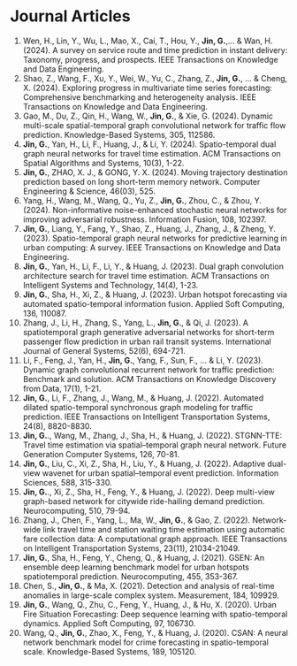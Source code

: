 Journal Articles
======
1. Wen, H., Lin, Y., Wu, L., Mao, X., Cai, T., Hou, Y., __Jin, G.__,... & Wan, H. (2024). A survey on service route and time prediction in instant delivery: Taxonomy, progress, and prospects. IEEE Transactions on Knowledge and Data Engineering.     
2. Shao, Z., Wang, F., Xu, Y., Wei, W., Yu, C., Zhang, Z., __Jin, G.__, ... & Cheng, X. (2024). Exploring progress in multivariate time series forecasting: Comprehensive benchmarking and heterogeneity analysis. IEEE Transactions on Knowledge and Data Engineering.     
3. Gao, M., Du, Z., Qin, H., Wang, W., __Jin, G.__, & Xie, G. (2024). Dynamic multi-scale spatial-temporal graph convolutional network for traffic flow prediction. Knowledge-Based Systems, 305, 112586.    
4. __Jin, G.__, Yan, H., Li, F., Huang, J., & Li, Y. (2024). Spatio-temporal dual graph neural networks for travel time estimation. ACM Transactions on Spatial Algorithms and Systems, 10(3), 1-22.
5. __Jin, G.__, ZHAO, X. J., & GONG, Y. X. (2024). Moving trajectory destination prediction based on long short-term memory network. Computer Engineering & Science, 46(03), 525.     
6. Yang, H., Wang, M., Wang, Q., Yu, Z., __Jin, G.__, Zhou, C., & Zhou, Y. (2024). Non-informative noise-enhanced stochastic neural networks for improving adversarial robustness. Information Fusion, 108, 102397.    
7. __Jin, G.__, Liang, Y., Fang, Y., Shao, Z., Huang, J., Zhang, J., & Zheng, Y. (2023). Spatio-temporal graph neural networks for predictive learning in urban computing: A survey. IEEE Transactions on Knowledge and Data Engineering.     
8. __Jin, G.__, Yan, H., Li, F., Li, Y., & Huang, J. (2023). Dual graph convolution architecture search for travel time estimation. ACM Transactions on Intelligent Systems and Technology, 14(4), 1-23.    
9. __Jin, G.__, Sha, H., Xi, Z., & Huang, J. (2023). Urban hotspot forecasting via automated spatio-temporal information fusion. Applied Soft Computing, 136, 110087.     
10. Zhang, J., Li, H., Zhang, S., Yang, L., __Jin, G.__, & Qi, J. (2023). A spatiotemporal graph generative adversarial networks for short-term passenger flow prediction in urban rail transit systems. International Journal of General Systems, 52(6), 694-721.
11. Li, F., Feng, J., Yan, H., __Jin, G.__, Yang, F., Sun, F., ... & Li, Y. (2023). Dynamic graph convolutional recurrent network for traffic prediction: Benchmark and solution. ACM Transactions on Knowledge Discovery from Data, 17(1), 1-21.  
12. __Jin, G.__, Li, F., Zhang, J., Wang, M., & Huang, J. (2022). Automated dilated spatio-temporal synchronous graph modeling for traffic prediction. IEEE Transactions on Intelligent Transportation Systems, 24(8), 8820-8830.    
13. __Jin, G.__., Wang, M., Zhang, J., Sha, H., & Huang, J. (2022). STGNN-TTE: Travel time estimation via spatial–temporal graph neural network. Future Generation Computer Systems, 126, 70-81.     
14. __Jin, G.__, Liu, C., Xi, Z., Sha, H., Liu, Y., & Huang, J. (2022). Adaptive dual-view wavenet for urban spatial–temporal event prediction. Information Sciences, 588, 315-330.     
15. __Jin, G.__., Xi, Z., Sha, H., Feng, Y., & Huang, J. (2022). Deep multi-view graph-based network for citywide ride-hailing demand prediction. Neurocomputing, 510, 79-94.
16. Zhang, J., Chen, F., Yang, L., Ma, W., __Jin, G.__, & Gao, Z. (2022). Network-wide link travel time and station waiting time estimation using automatic fare collection data: A computational graph approach. IEEE Transactions on Intelligent Transportation Systems, 23(11), 21034-21049.    
17. __Jin, G.__, Sha, H., Feng, Y., Cheng, Q., & Huang, J. (2021). GSEN: An ensemble deep learning benchmark model for urban hotspots spatiotemporal prediction. Neurocomputing, 455, 353-367.
18. Chen, S., __Jin, G.__, & Ma, X. (2021). Detection and analysis of real-time anomalies in large-scale complex system. Measurement, 184, 109929.     
19. __Jin, G.__, Wang, Q., Zhu, C., Feng, Y., Huang, J., & Hu, X. (2020). Urban Fire Situation Forecasting: Deep sequence learning with spatio-temporal dynamics. Applied Soft Computing, 97, 106730.
20. Wang, Q., __Jin, G.__, Zhao, X., Feng, Y., & Huang, J. (2020). CSAN: A neural network benchmark model for crime forecasting in spatio-temporal scale. Knowledge-Based Systems, 189, 105120.     
